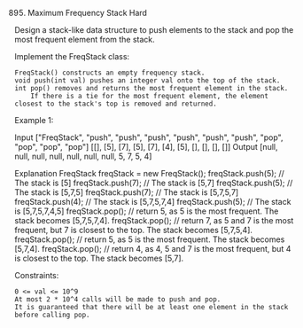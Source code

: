 895. Maximum Frequency Stack
Hard

Design a stack-like data structure to push elements to the stack and pop the most frequent element from the stack.

Implement the FreqStack class:

    FreqStack() constructs an empty frequency stack.
    void push(int val) pushes an integer val onto the top of the stack.
    int pop() removes and returns the most frequent element in the stack.
        If there is a tie for the most frequent element, the element closest to the stack's top is removed and returned.

 

Example 1:

Input
["FreqStack", "push", "push", "push", "push", "push", "push", "pop", "pop", "pop", "pop"]
[[], [5], [7], [5], [7], [4], [5], [], [], [], []]
Output
[null, null, null, null, null, null, null, 5, 7, 5, 4]

Explanation
FreqStack freqStack = new FreqStack();
freqStack.push(5); // The stack is [5]
freqStack.push(7); // The stack is [5,7]
freqStack.push(5); // The stack is [5,7,5]
freqStack.push(7); // The stack is [5,7,5,7]
freqStack.push(4); // The stack is [5,7,5,7,4]
freqStack.push(5); // The stack is [5,7,5,7,4,5]
freqStack.pop();   // return 5, as 5 is the most frequent. The stack becomes [5,7,5,7,4].
freqStack.pop();   // return 7, as 5 and 7 is the most frequent, but 7 is closest to the top. The stack becomes [5,7,5,4].
freqStack.pop();   // return 5, as 5 is the most frequent. The stack becomes [5,7,4].
freqStack.pop();   // return 4, as 4, 5 and 7 is the most frequent, but 4 is closest to the top. The stack becomes [5,7].

 

Constraints:

    0 <= val <= 10^9
    At most 2 * 10^4 calls will be made to push and pop.
    It is guaranteed that there will be at least one element in the stack before calling pop.


